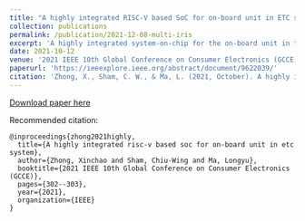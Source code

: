 ```yaml
---
title: "A highly integrated RISC-V based SoC for on-board unit in ETC system"
collection: publications
permalink: /publication/2021-12-08-multi-iris
excerpt: 'A highly integrated system-on-chip for the on-board unit in the electronic toll collection system is presented.'
date: 2021-10-12
venue: '2021 IEEE 10th Global Conference on Consumer Electronics (GCCE)'
paperurl: 'https://ieeexplore.ieee.org/abstract/document/9622039/'
citation: 'Zhong, X., Sham, C. W., & Ma, L. (2021, October). A highly integrated risc-v based soc for on-board unit in etc system. In 2021 IEEE 10th Global Conference on Consumer Electronics (GCCE) (pp. 302-303). IEEE.'
---
```


[Download paper here](https://ieeexplore.ieee.org/abstract/document/9622039/)

Recommended citation: 
```
@inproceedings{zhong2021highly,
  title={A highly integrated risc-v based soc for on-board unit in etc system},
  author={Zhong, Xinchao and Sham, Chiu-Wing and Ma, Longyu},
  booktitle={2021 IEEE 10th Global Conference on Consumer Electronics (GCCE)},
  pages={302--303},
  year={2021},
  organization={IEEE}
}
```
